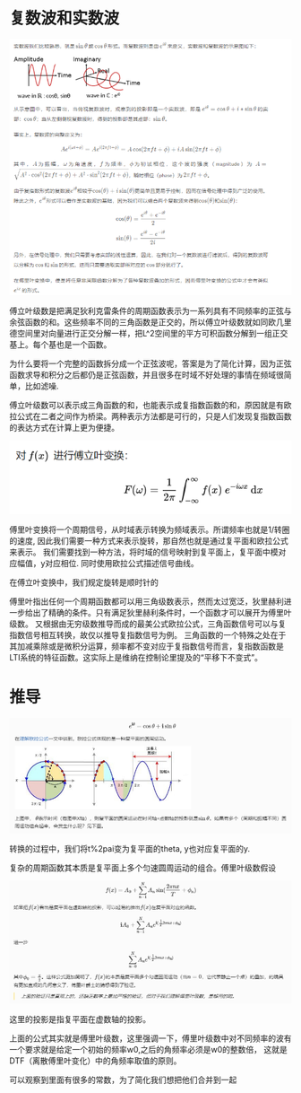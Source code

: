 # 复数波和实数波
![](pic/2021-06-21-23-33-45.png)



傅立叶级数是把满足狄利克雷条件的周期函数表示为一系列具有不同频率的正弦与余弦函数的和。这些频率不同的三角函数是正交的，所以傅立叶级数就如同欧几里德空间里对向量进行正交分解一样，把L^2空间里的平方可积函数分解到一组正交基上。每个基也是一个函数。

为什么要将一个完整的函数拆分成一个正弦波呢，答案是为了简化计算，因为正弦函数求导和积分之后都仍是正弦函数，并且很多在时域不好处理的事情在频域很简单，比如滤噪.

傅立叶级数可以表示成三角函数的和，也能表示成复指数函数的和，原因就是有欧拉公式在二者之间作为桥梁。两种表示方法都是可行的，只是人们发现复指数函数的表达方式在计算上更为便捷。


![](pic/2021-06-18-12-55-05.png)

傅里叶变换将一个周期信号，从时域表示转换为频域表示。所谓频率也就是1/转圈的速度, 因此我们需要一种方式来表示旋转，那自然也就是通过复平面和欧拉公式来表示。
我们需要找到一种方法，将时域的信号映射到复平面上，复平面中模对应幅值，y对应相位. 同时使用欧拉公式描述信号曲线。


在傅立叶变换中，我们规定旋转是顺时针的




傅里叶指出任何一个周期函数都可以用三角级数表示，然而太过宽泛，狄里赫利进一步给出了精确的条件。只有满足狄里赫利条件时，一个函数才可以展开为傅里叶级数。
又根据由无穷级数推导而成的最美公式欧拉公式，三角函数信号可以与复指数信号相互转换，故仅以推导复指数信号为例。
三角函数的一个特殊之处在于其加减乘除或是微积分运算，频率都不变对应于复指数信号而言，复指数函数是LTI系统的特征函数。这实际上是维纳在控制论里提及的“平移下不变式”。



# 推导

![](pic/2021-06-23-09-00-38.png)

转换的过程中，我们将t%2pai变为复平面的theta, y也对应复平面的y.

复杂的周期函数其本质是复平面上多个匀速圆周运动的组合。傅里叶级数假设



![](pic/2021-06-23-09-18-59.png)

这里的投影是指复平面在虚数轴的投影。

上面的公式其实就是傅里叶级数，这里强调一下，傅里叶级数中对不同频率的波有一个要求就是给定一个初始的频率w0,之后的角频率必须是w0的整数倍， 这就是DTF（离散傅里叶变化）中的角频率取值的原则。

可以观察到里面有很多的常数，为了简化我们想把他们合并到一起

